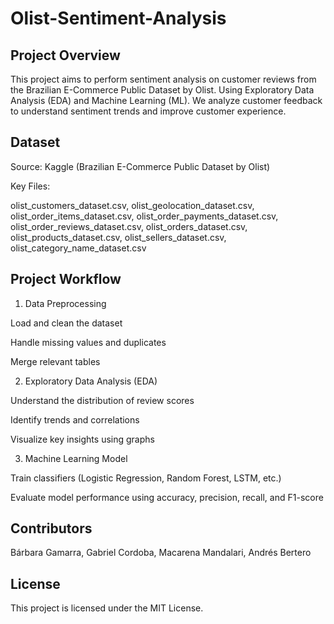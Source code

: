
# Olist-Sentiment-Analysis

## Project Overview

This project aims to perform sentiment analysis on customer reviews from the Brazilian E-Commerce Public Dataset by Olist. Using Exploratory Data Analysis (EDA) and Machine Learning (ML). We analyze customer feedback to understand sentiment trends and improve customer experience.

## Dataset

Source: Kaggle (Brazilian E-Commerce Public Dataset by Olist)

Key Files:

olist_customers_dataset.csv,
olist_geolocation_dataset.csv,
olist_order_items_dataset.csv,
olist_order_payments_dataset.csv,
olist_order_reviews_dataset.csv,
olist_orders_dataset.csv,
olist_products_dataset.csv,
olist_sellers_dataset.csv,
olist_category_name_dataset.csv


## Project Workflow

1. Data Preprocessing

Load and clean the dataset

Handle missing values and duplicates

Merge relevant tables

2. Exploratory Data Analysis (EDA)

Understand the distribution of review scores

Identify trends and correlations

Visualize key insights using graphs

3. Machine Learning Model

Train classifiers (Logistic Regression, Random Forest, LSTM, etc.)

Evaluate model performance using accuracy, precision, recall, and F1-score

## Contributors

Bárbara Gamarra,
Gabriel Cordoba,
Macarena Mandalari,
Andrés Bertero


## License

This project is licensed under the MIT License.



